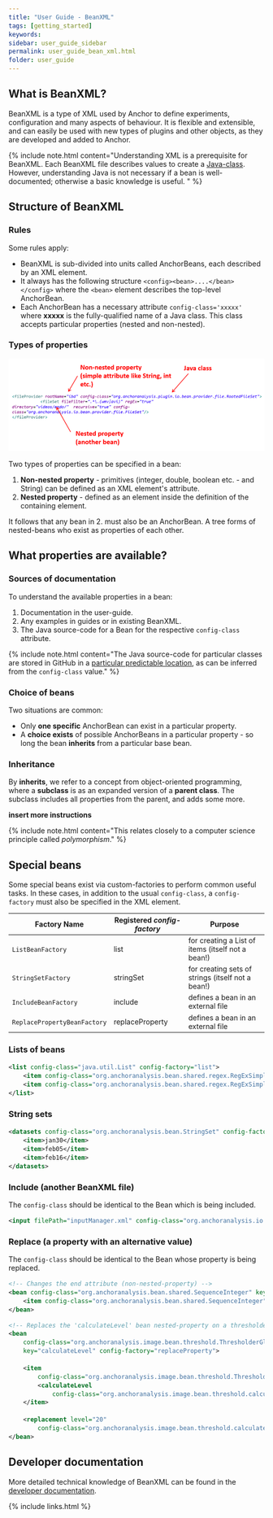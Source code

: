 ```yaml
---
title: "User Guide - BeanXML"
tags: [getting_started]
keywords:
sidebar: user_guide_sidebar
permalink: user_guide_bean_xml.html
folder: user_guide
---
```


## What is BeanXML?

BeanXML is a type of XML used by Anchor to define experiments, configuration and many aspects of behaviour. It is flexible and extensible, and can easily be used with new types of plugins and other objects, as they are developed and added to Anchor.

{% include note.html content="Understanding XML is a prerequisite for BeanXML. Each BeanXML file describes values to create a [Java-class](developer_guide_anchor_beans.html). However, understanding Java is not necessary if a bean is well-documented; otherwise a basic knowledge is useful. " %}

## Structure of BeanXML

### Rules

Some rules apply:
- BeanXML is sub-divided into units called AnchorBeans, each described by an XML element.
- It always has the following structure `<config><bean>....</bean></config>` where the `<bean>` element describes the top-level AnchorBean.
- Each AnchorBean has a necessary attribute `config-class='xxxxx'` where **xxxxx** is the fully-qualified name of a Java class. This class accepts particular properties (nested and non-nested).

### Types of properties

![beanxml.png](/images/anchor_beans/beanxml.png)

Two types of properties can be specified in a bean:

1. **Non-nested property** - primitives (integer, double, boolean etc. - and String) can be defined as an XML element's attribute.
2. **Nested property** - defined as an element inside the definition of the containing element.

It follows that any bean in 2. must also be an AnchorBean. A tree forms of nested-beans who exist as properties of each other.

## What properties are available?

### Sources of documentation

To understand the available properties in a bean:
1. Documentation in the user-guide.
2. Any examples in guides or in existing BeanXML.
3. The Java source-code for a Bean for the respective `config-class` attribute.

{% include note.html content="The Java source-code for particular classes are stored in GitHub in a [particular predictable location](developer_guide_anchor_beans.html#locatingSource), as can be inferred from the `config-class` value." %}

### Choice of beans

Two situations are common:
- Only **one specific** AnchorBean can exist in a particular property.
- A **choice exists** of possible AnchorBeans in a particular property - so long the bean **inherits** from a particular base bean.

### Inheritance

By **inherits**, we refer to a concept from object-oriented programming, where a **subclass** is as an expanded version of a **parent class**. The subclass includes all properties from the parent, and adds some more.

**insert more instructions**

{% include note.html content="This relates closely to a computer science principle called *polymorphism*." %}


## Special beans
Some special beans exist via custom-factories to perform common useful tasks. In these cases, in addition to the usual `config-class`, a `config-factory` must also be specified in the XML element.

| Factory Name | Registered *config-factory* | Purpose
|--------------|-----------------|--------
| `ListBeanFactory` | list | for creating a List of items (itself not a bean!)
| `StringSetFactory` | stringSet | for creating sets of strings (itself not a bean!)
| `IncludeBeanFactory` | include | defines a bean in an external file
| `ReplacePropertyBeanFactory` | replaceProperty | defines a bean in an external file

### Lists of beans

```xml
<list config-class="java.util.List" config-factory="list">
    <item config-class="org.anchoranalysis.bean.shared.regex.RegExSimple" matchString="*_red.tif$"/>
    <item config-class="org.anchoranalysis.bean.shared.regex.RegExSimple" matchString="*_blue.tif$"/>
</list>
```

### String sets

```xml
<datasets config-class="org.anchoranalysis.bean.StringSet" config-factory="stringSet">
    <item>jan30</item>
    <item>feb05</item>
    <item>feb16</item>
</datasets>
```

### Include (another BeanXML file)

The `config-class` should be identical to the Bean which is being included.

```xml
<input filePath="inputManager.xml" config-class="org.anchoranalysis.io.bean.input.InputManager" config-factory="include"/>
```

### Replace (a property with an alternative value)

The `config-class` should be identical to the Bean whose property is being replaced.

```xml
<!-- Changes the end attribute (non-nested-property) -->
<bean config-class="org.anchoranalysis.bean.shared.SequenceInteger" key="end" replacement="10" config-factory="replaceProperty">
    <item config-class="org.anchoranalysis.bean.shared.SequenceInteger" start="1" end="5"/>
</bean>
```

```xml
<!-- Replaces the 'calculateLevel' bean nested-property on a thresholder -->
<bean
    config-class="org.anchoranalysis.image.bean.threshold.ThresholderGlobal"
    key="calculateLevel" config-factory="replaceProperty">

    <item
        config-class="org.anchoranalysis.image.bean.threshold.ThresholderGlobal">
        <calculateLevel
            config-class="org.anchoranalysis.image.bean.threshold.calculatelevel.Otsu" />
    </item>

    <replacement level="20"
        config-class="org.anchoranalysis.image.bean.threshold.calculatelevel.Constant" />
</bean>
```

## Developer documentation

More detailed technical knowledge of BeanXML can be found in the [developer documentation](developer_guide_anchor_beans.html).

{% include links.html %}
